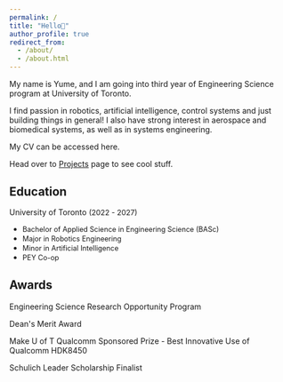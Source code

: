 ```yaml
---
permalink: /
title: "Hello👋"
author_profile: true
redirect_from: 
  - /about/
  - /about.html
---
```


My name is Yume, and I am going into third year of Engineering Science program at University of Toronto. 

I find passion in robotics, artificial intelligence, control systems and just building things in general! 
I also have strong interest in aerospace and biomedical systems, as well as in systems engineering.

My CV can be accessed here. 

Head over to [Projects](https://academicpages.github.io/talks) page to see cool stuff. 

Education
------
<span style="line-height: 1">University of Toronto <span style="font-size: 0.94em;">(2022 - 2027)</span></span>  
- <span style="font-size: 0.9em; line-height: 1;">Bachelor of Applied Science in Engineering Science (BASc)</span>  
- <span style="font-size: 0.9em; line-height: 1;">Major in Robotics Engineering</span>  
- <span style="font-size: 0.9em; line-height: 1;">Minor in Artificial Intelligence</span>  
- <span style="font-size: 0.9em; line-height: 1;">PEY Co-op</span>

Awards
------
Engineering Science Research Opportunity Program 

Dean's Merit Award 

Make U of T Qualcomm Sponsored Prize - Best Innovative Use of Qualcomm HDK8450

Schulich Leader Scholarship Finalist